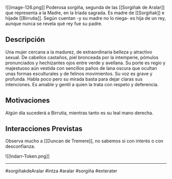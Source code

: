    ![[image-126.png]]
Poderosa sorgiña, segunda de las [[Sorgiñak de Aralar]] que representa a la Madre, en la triada sagrada. Es madre de [[Sorgiñak]] e hijade [[Birrutia]]. Según cuentan -y su madre no lo niega- es hija de un rey, aunque nunca se revela qué rey fue su padre. 

## Descripción
Una mujer cercana a la madurez, de extraordinaria belleza y atractivo sexual. De cabellos castaños, piel bronceada por la intemperie, pómulos pronunciados y hechizantes ojos entre verde y avellana. Su porte es regio y majestuoso aún vestida con sencillos paños de lana oscura que ocultan unas formas esculturales y de felinos movimientos. 
Su voz es grave y profunda. Habla poco pero su mirada basta para dejar claras sus intenciones. Es amable y gentil a quien la trata con respeto y deferencia. 

## Motivaciones
Algún día sucederá a Birrutia, mientras tanto es su leal mano derecha. 

## Interacciones Previstas
Observa mucho a [[Duncan de Tremere]], no sabemos si con interés o con desconfianza. 

![[Indarr-Token.png]]

---
#sorgiñakdeAralar #intza #aralar #sorgiña #exterater 